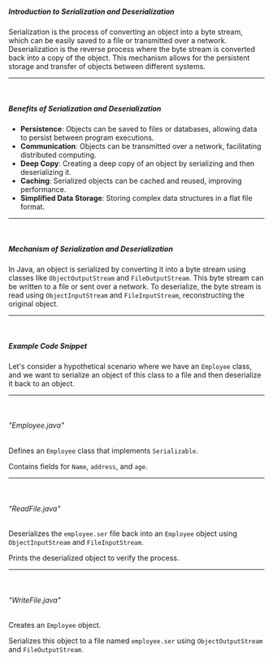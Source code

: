 <h5>Introduction to Serialization and Deserialization</h5>
<p>Serialization is the process of converting an object into a byte stream, which can be easily saved to a file or transmitted over a network. Deserialization is the reverse process where the byte stream is converted back into a copy of the object. This mechanism allows for the persistent storage and transfer of objects between different systems.</p>
<hr>
<br>
<h5>Benefits of Serialization and Deserialization</h5>
        <ul>
            <li><strong>Persistence</strong>: Objects can be saved to files or databases, allowing data to persist between program executions.</li>
            <li><strong>Communication</strong>: Objects can be transmitted over a network, facilitating distributed computing.</li>
            <li><strong>Deep Copy</strong>: Creating a deep copy of an object by serializing and then deserializing it.</li>
            <li><strong>Caching</strong>: Serialized objects can be cached and reused, improving performance.</li>
            <li><strong>Simplified Data Storage</strong>: Storing complex data structures in a flat file format.</li>
        </ul>

<hr>
<br>
<h5>Mechanism of Serialization and Deserialization</h5>
<p>In Java, an object is serialized by converting it into a byte stream using classes like <code>ObjectOutputStream</code> and <code>FileOutputStream</code>. This byte stream can be written to a file or sent over a network. To deserialize, the byte stream is read using <code>ObjectInputStream</code> and <code>FileInputStream</code>, reconstructing the original object.</p>

<hr>
<br>

<h5>Example Code Snippet</h5>
<p>Let's consider a hypothetical scenario where we have an <code>Employee</code> class, and we want to serialize an object of this class to a file and then deserialize it back to an object.</p>

<hr>
<br>

<h6>"Employee.java"</h6>
<p>Defines an <code>Employee</code> class that implements <code>Serializable</code>.</p>
<p>Contains fields for <code>Name</code>, <code>address</code>, and <code>age</code>.</p>

<hr>
<br>

<h6>"ReadFile.java"</h6>
<p>Deserializes the <code>employee.ser</code> file back into an <code>Employee</code> object using <code>ObjectInputStream</code> and <code>FileInputStream</code>.</p>
<p>Prints the deserialized object to verify the process.</p>

<hr>
<br>

<h6>"WriteFile.java"</h6>
<p>Creates an <code>Employee</code> object.</p>
<p>Serializes this object to a file named <code>employee.ser</code> using <code>ObjectOutputStream</code> and <code>FileOutputStream</code>.</p>
